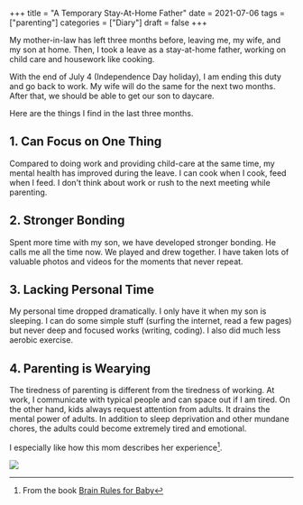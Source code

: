 +++
title = "A Temporary Stay-At-Home Father"
date = 2021-07-06
tags = ["parenting"]
categories = ["Diary"]
draft = false
+++

My mother-in-law has left three months before, leaving me, my wife, and my son at home. Then, I took a leave as a stay-at-home father, working on child care and housework like cooking.

With the end of July 4 (Independence Day holiday), I am ending this duty and go back to work. My wife will do the same for the next two months. After that, we should be able to get our son to daycare.

Here are the things I find in the last three months.

## 1. Can Focus on One Thing

Compared to doing work and providing child-care at the same time, my mental health has improved during the leave. I can cook when I cook, feed when I feed. I don't think about work or rush to the next meeting while parenting.

## 2. Stronger Bonding

Spent more time with my son, we have developed stronger bonding. He calls me all the time now. We played and drew together. I have taken lots of valuable photos and videos for the moments that never repeat.

## 3. Lacking Personal Time

My personal time dropped dramatically. I only have it when my son is sleeping. I can do some simple stuff (surfing the internet, read a few pages) but never deep and focused works (writing, coding). I also did much less aerobic exercise.

## 4. Parenting is Wearying

The tiredness of parenting is different from the tiredness of working. At work, I communicate with typical people and can space out if I am tired. On the other hand, kids always request attention from adults. It drains the mental power of adults. In addition to sleep deprivation and other mundane chores, the adults could become extremely tired and emotional.

I especially like how this mom describes her experience[^1].

![](/img/brain-rules-mom.jpg)


[^1]: From the book [Brain Rules for Baby](https://www.goodreads.com/book/show/8445273)
